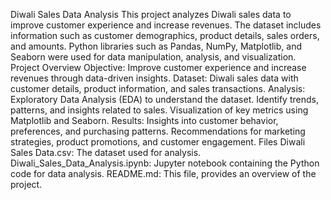 Diwali Sales Data Analysis This project analyzes Diwali sales data to improve customer experience and increase revenues. 
The dataset includes information such as customer demographics, product details, sales orders, and amounts. Python libraries such as Pandas, NumPy, Matplotlib, and Seaborn were used for data manipulation, analysis, and visualization.
Project Overview Objective: Improve customer experience and increase revenues through data-driven insights. Dataset: Diwali sales data with customer details, product information, and sales transactions. 
Analysis: Exploratory Data Analysis (EDA) to understand the dataset. Identify trends, patterns, and insights related to sales. 
Visualization of key metrics using Matplotlib and Seaborn. Results: Insights into customer behavior, preferences, and purchasing patterns. Recommendations for marketing strategies, product promotions, and customer engagement. Files Diwali Sales Data.csv: The dataset used for analysis. Diwali_Sales_Data_Analysis.ipynb: Jupyter notebook containing the Python code for data analysis. README.md: This file, provides an overview of the project.

